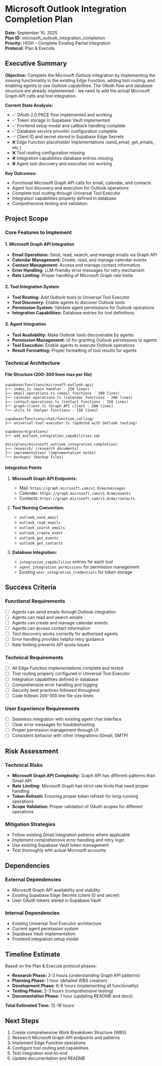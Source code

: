 # Microsoft Outlook Integration Completion Plan

**Date:** September 10, 2025  
**Plan ID:** microsoft_outlook_integration_completion  
**Priority:** HIGH – Complete Existing Partial Integration  
**Protocol:** Plan & Execute  

## Executive Summary

**Objective:** Complete the Microsoft Outlook integration by implementing the missing functionality in the existing Edge Function, adding tool routing, and enabling agents to use Outlook capabilities. The OAuth flow and database structure are already implemented - we need to add the actual Microsoft Graph API calls and tool integration.

**Current State Analysis:**
- ✅ OAuth 2.0 PKCE flow implemented and working
- ✅ Token storage in Supabase Vault implemented
- ✅ Frontend setup modal and callback handling complete
- ✅ Database service provider configuration complete
- ✅ Client ID and secret stored in Supabase Edge Secrets
- ❌ Edge Function placeholder implementations (send_email, get_emails, etc.)
- ❌ Tool routing configuration missing
- ❌ Integration capabilities database entries missing
- ❌ Agent tool discovery and execution not working

**Key Outcomes:**
- Functional Microsoft Graph API calls for email, calendar, and contacts
- Agent tool discovery and execution for Outlook operations
- Complete tool routing through Universal Tool Executor
- Integration capabilities properly defined in database
- Comprehensive testing and validation

## Project Scope

### Core Features to Implement

#### 1. Microsoft Graph API Integration
- **Email Operations:** Send, read, search, and manage emails via Graph API
- **Calendar Management:** Create, read, and manage calendar events
- **Contact Management:** Access and manage contact information
- **Error Handling:** LLM-friendly error messages for retry mechanism
- **Rate Limiting:** Proper handling of Microsoft Graph rate limits

#### 2. Tool Integration System
- **Tool Routing:** Add Outlook tools to Universal Tool Executor
- **Tool Discovery:** Enable agents to discover Outlook tools
- **Permission System:** Validate agent permissions for Outlook operations
- **Integration Capabilities:** Database entries for tool definitions

#### 3. Agent Integration
- **Tool Availability:** Make Outlook tools discoverable by agents
- **Permission Management:** UI for granting Outlook permissions to agents
- **Tool Execution:** Enable agents to execute Outlook operations
- **Result Formatting:** Proper formatting of tool results for agents

### Technical Architecture

#### File Structure (200-300 lines max per file)
```
supabase/functions/microsoft-outlook-api/
├── index.ts (main handler - 250 lines)
├── email-operations.ts (email functions - 200 lines)
├── calendar-operations.ts (calendar functions - 200 lines)
├── contact-operations.ts (contact functions - 150 lines)
├── graph-client.ts (Graph API client - 200 lines)
└── utils.ts (helper functions - 150 lines)

supabase/functions/chat/function_calling/
├── universal-tool-executor.ts (updated with Outlook routing)

supabase/migrations/
├── add_outlook_integration_capabilities.sql

docs/plans/microsoft_outlook_integration_completion/
├── research/ (research documents)
├── implementation/ (implementation notes)
└── backups/ (backup files)
```

#### Integration Points
1. **Microsoft Graph API Endpoints:**
   - Mail: `https://graph.microsoft.com/v1.0/me/messages`
   - Calendar: `https://graph.microsoft.com/v1.0/me/events`
   - Contacts: `https://graph.microsoft.com/v1.0/me/contacts`

2. **Tool Naming Convention:**
   - `outlook_send_email`
   - `outlook_read_emails`
   - `outlook_search_emails`
   - `outlook_create_event`
   - `outlook_get_events`
   - `outlook_get_contacts`

3. **Database Integration:**
   - `integration_capabilities` entries for each tool
   - `agent_integration_permissions` for permission management
   - Existing `user_integration_credentials` for token storage

## Success Criteria

### Functional Requirements
- [ ] Agents can send emails through Outlook integration
- [ ] Agents can read and search emails
- [ ] Agents can create and manage calendar events
- [ ] Agents can access contact information
- [ ] Tool discovery works correctly for authorized agents
- [ ] Error handling provides helpful retry guidance
- [ ] Rate limiting prevents API quota issues

### Technical Requirements
- [ ] All Edge Function implementations complete and tested
- [ ] Tool routing properly configured in Universal Tool Executor
- [ ] Integration capabilities defined in database
- [ ] Comprehensive error handling and logging
- [ ] Security best practices followed throughout
- [ ] Code follows 200-300 line file size limits

### User Experience Requirements
- [ ] Seamless integration with existing agent chat interface
- [ ] Clear error messages for troubleshooting
- [ ] Proper permission management through UI
- [ ] Consistent behavior with other integrations (Gmail, SMTP)

## Risk Assessment

### Technical Risks
- **Microsoft Graph API Complexity:** Graph API has different patterns than Gmail API
- **Rate Limiting:** Microsoft Graph has strict rate limits that need proper handling
- **Token Refresh:** Ensuring proper token refresh for long-running operations
- **Scope Validation:** Proper validation of OAuth scopes for different operations

### Mitigation Strategies
- Follow existing Gmail integration patterns where applicable
- Implement comprehensive error handling and retry logic
- Use existing Supabase Vault token management
- Test thoroughly with actual Microsoft accounts

## Dependencies

### External Dependencies
- Microsoft Graph API availability and stability
- Existing Supabase Edge Secrets (client ID and secret)
- User OAuth tokens stored in Supabase Vault

### Internal Dependencies
- Existing Universal Tool Executor architecture
- Current agent permission system
- Supabase Vault implementation
- Frontend integration setup modal

## Timeline Estimate

Based on the Plan & Execute protocol phases:
- **Research Phase:** 2-3 hours (understanding Graph API patterns)
- **Planning Phase:** 1 hour (detailed WBS creation)
- **Development Phase:** 6-8 hours (implementing all functionality)
- **Testing Phase:** 2-3 hours (comprehensive testing)
- **Documentation Phase:** 1 hour (updating README and docs)

**Total Estimated Time:** 12-16 hours

## Next Steps

1. Create comprehensive Work Breakdown Structure (WBS)
2. Research Microsoft Graph API endpoints and patterns
3. Implement Edge Function operations
4. Configure tool routing and capabilities
5. Test integration end-to-end
6. Update documentation and README
